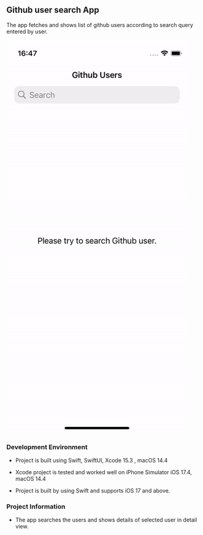 ## Github user search App

The app fetches and shows list of github users according to search query entered by user.

![Alt Text](preview.gif)


### Development Environment

- Project is built using Swift, SwiftUI, Xcode 15.3 , macOS 14.4

- Xcode project is tested and worked well on iPhone Simulator iOS 17.4, macOS 14.4

- Project is built by using Swift and supports iOS 17 and above.


### Project Information

- The app searches the users and shows details of selected user in detail view.

